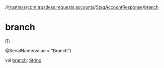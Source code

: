 //[trustless](../../../index.md)/[com.trustless.requests.accounts](../index.md)/[StaqAccountResponse](index.md)/[branch](branch.md)

# branch

[]\

@SerialName(value = &quot;Branch&quot;)

val [branch](branch.md): [String](https://kotlinlang.org/api/latest/jvm/stdlib/kotlin/-string/index.html)
